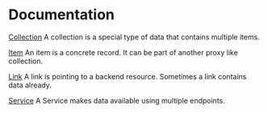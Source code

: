 Documentation
===

[Collection](docs/collection.md)
A collection is a special type of data that contains multiple items.

[Item](docs/item.md)
An item is a concrete record. It can be part of another proxy like collection.

[Link](docs/link.md)
A link is pointing to a backend resource. Sometimes a link contains data already.

[Service](docs/service.md)
A Service makes data available using multiple endpoints.
